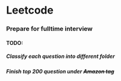 # Leetcode
### Prepare for fulltime interview
#### TODO:
##### Classify each question into different folder
##### Finish top 200 question under ~~Amazon tag~~

